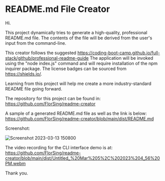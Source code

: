 # README.md File Creator 


 Hi. 
 
 This project dynamically tries to generate a high-quality, professional README.md file. 
 The contents of the file will be derived from the user's input from the command-line.
 
 This creator follows the suggested https://coding-boot-camp.github.io/full-stack/github/professional-readme-guide 
 The application will be invoked using the "node index.js" command and will require installation of the npm inquirer package.
 The license badges can be sourced from https://shields.io/.
 
 Learning from this project will help me create a more industry-standard README file going forward. 
 
 The repository for this project can be found in:
 https://github.com/FlorSing/readme-creator

 A sample of a generated README.md file as well as the link is below:
 https://github.com/FlorSing/readme-creator/blob/main/dist/README.md
 
 
 Screenshot:
 
 ![Screenshot 2023-03-13 150800](https://user-images.githubusercontent.com/118206899/225060226-199aa142-99e4-43dd-9867-73f1961b8488.png)


 The video recording for the CLI interface demo is at:
 https://github.com/FlorSing/readme-creator/blob/main/dist/Untitled_%20Mar%205%2C%202023%204_56%20PM.webm

 Thank you.
 
 
